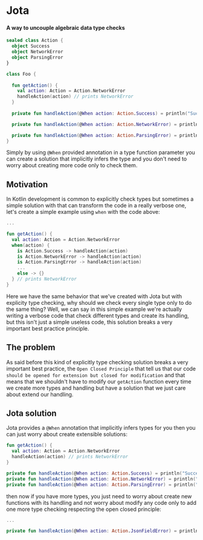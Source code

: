 # Jota
#### A way to uncouple algebraic data type checks

```kotlin
sealed class Action {
  object Success
  object NetworkError
  object ParsingError
}

class Foo {
  
  fun getAction() {
    val action: Action = Action.NetworkError
    handleAction(action) // prints NetworkError
  }
  
  private fun handleAction(@When action: Action.Success) = println("Success")

  private fun handleAction(@When action: Action.NetworkError) = println("NetworkError")

  private fun handleAction(@When action: Action.ParsingError) = println("ParsingError")
}
```

Simply by using `@When` provided annotation in a type function parameter you can create a solution that implicitly infers the type and you don't need to worry about creating more code only to check them.

## Motivation

In Kotlin development is common to explicitly check types but sometimes a simple solution with that can transform the code in a really verbose one, let's create a simple example using `when` with the code above:

```kotlin
...

fun getAction() {
  val action: Action = Action.NetworkError
  when(action) {
    is Action.Success -> handleAction(action)
    is Action.NetworkError -> handleAction(action)
    is Action.ParsingError -> handleAction(action)
    ...
    else -> {}
  } // prints NetworkError
}
```

Here we have the same behavior that we've created with Jota but with explicity type checking, why should we check every single type only to do the same thing? Well, we can say in this simple example we're actually writing a verbose code that check different types and create its handling, but this isn't just a simple useless code, this solution breaks a very important best practice principle.

## The problem

As said before this kind of explicitly type checking solution breaks a very important best practice, the `Open Closed Principle` that tell us that our code `should be opened for extension but closed for modification` and that means that we shouldn't have to modify our `getAction` function every time we create more types and handling but have a solution that we just care about extend our handling.

## Jota solution

Jota provides a `@When` annotation that implicitly infers types for you then you can just worry about create extensible solutions:

```kotlin
fun getAction() {
  val action: Action = Action.NetworkError
  handleAction(action) // prints NetworkError
}

private fun handleAction(@When action: Action.Success) = println("Success")
private fun handleAction(@When action: Action.NetworkError) = println("NetworkError")
private fun handleAction(@When action: Action.ParsingError) = println("ParsingError")
```

then now if you have more types, you just need to worry about create new functions with its handling and not worry about modify any code only to add one more type checking respecting the open closed principle:

```kotlin
...

private fun handleAction(@When action: Action.JsonFieldError) = println("JsonFieldError")
```
